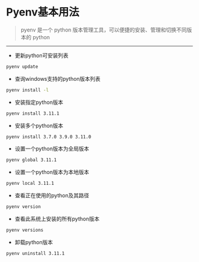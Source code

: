 # Pyenv基本用法
> pyenv 是一个 python 版本管理工具，可以便捷的安装、管理和切换不同版本的 python  


---
- 更新python可安装列表
```bash
pyenv update
```
- 查询windows支持的python版本列表
```bash
pyenv install -l
```
- 安装指定python版本
```bash
pyenv install 3.11.1
```
- 安装多个python版本
```bash
pyenv install 3.7.0 3.9.0 3.11.0 
```
- 设置一个python版本为全局版本
```bash
pyenv global 3.11.1
```
- 设置一个python版本为本地版本
```bash
pyenv local 3.11.1
```
- 查看正在使用的python及其路径
```bash
pyenv version
```
- 查看此系统上安装的所有python版本
```bash
pyenv versions
```
- 卸载python版本
```bash
pyenv uninstall 3.11.1
```
